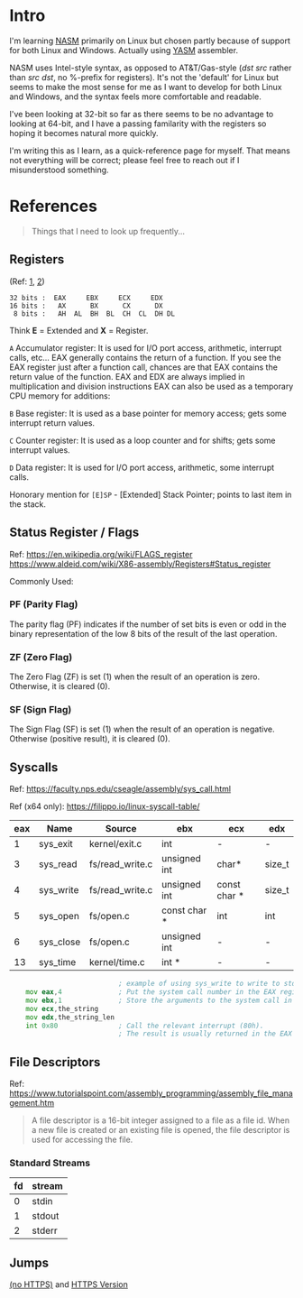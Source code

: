 # Intro
I'm learning [NASM](https://www.nasm.us/docs.php) primarily on Linux but chosen partly because of support for both Linux and Windows. Actually using [YASM](https://yasm.tortall.net/) assembler.

NASM uses Intel-style syntax, as opposed to AT&T/Gas-style (_dst src_ rather than _src dst_, no %-prefix for registers). It's not the 'default' for Linux but seems to make the most sense for me as I want to develop for both Linux and Windows, and the syntax feels more comfortable and readable.

I've been looking at 32-bit so far as there seems to be no advantage to looking at 64-bit, and I have a passing familarity with the registers so hoping it becomes natural more quickly.

I'm writing this as I learn, as a quick-reference page for myself. That means not everything will be correct; please feel free to reach out if I misunderstood something.

# References

> Things that I need to look up frequently...

## Registers
(Ref: [1](https://www.aldeid.com/wiki/X86-assembly/Registers), [2](https://www.eecg.utoronto.ca/~amza/www.mindsec.com/files/x86regs.html))

```
32 bits :  EAX     EBX     ECX     EDX
16 bits :   AX      BX      CX      DX
 8 bits :   AH  AL  BH  BL  CH  CL  DH DL
```

Think **E** = Extended and **X** = Register.

`A` Accumulator register: It is used for I/O port access, arithmetic, interrupt calls, etc...
    EAX generally contains the return of a function. If you see the EAX register just after a function call, chances are that EAX contains the return value of the function.
    EAX and EDX are always implied in multiplication and division instructions
    EAX can also be used as a temporary CPU memory for additions:

`B` Base register: It is used as a base pointer for memory access; gets some interrupt return values.

`C` Counter register: It is used as a loop counter and for shifts; gets some interrupt values.

`D` Data register: It is used for I/O port access, arithmetic, some interrupt calls.

Honorary mention for `[E]SP` - \[Extended\] Stack Pointer; points to last item in the stack.


## Status Register / Flags
 Ref: https://en.wikipedia.org/wiki/FLAGS_register
 https://www.aldeid.com/wiki/X86-assembly/Registers#Status_register
 
Commonly Used:
 
### PF (Parity Flag)
The parity flag (PF) indicates if the number of set bits is even or odd in the binary representation of the low 8 bits of the result of the last operation.

### ZF (Zero Flag)
The Zero Flag (ZF) is set (1) when the result of an operation is zero. Otherwise, it is cleared (0).

### SF (Sign Flag)
The Sign Flag (SF) is set (1) when the result of an operation is negative. Otherwise (positive result), it is cleared (0). 
 

## Syscalls

Ref: https://faculty.nps.edu/cseagle/assembly/sys_call.html

Ref (x64 only): https://filippo.io/linux-syscall-table/

eax | Name | Source | ebx | ecx | edx
---- | ---- | ------ | ---- | ---- | ----
1 | sys_exit | kernel/exit.c | int | - | -
3 | sys_read | fs/read_write.c | unsigned int | char* | size_t
4 | sys_write | fs/read_write.c | unsigned int | const char * | size_t
5 | sys_open | fs/open.c | const char * | int | int
6 | sys_close | fs/open.c | unsigned int | - | -
13 | sys_time | kernel/time.c | int * | - | -

```asm
                           ; example of using sys_write to write to stdout
    mov eax,4              ; Put the system call number in the EAX register.
    mov ebx,1              ; Store the arguments to the system call in the registers EBX, ECX, etc.
    mov ecx,the_string
    mov edx,the_string_len
    int 0x80               ; Call the relevant interrupt (80h).
                           ; The result is usually returned in the EAX register.
```


## File Descriptors

Ref: https://www.tutorialspoint.com/assembly_programming/assembly_file_management.htm

> A file descriptor is a 16-bit integer assigned to a file as a file id. When a new file is created or an existing file is opened, the file descriptor is used for accessing the file.

### Standard Streams

fd | stream
-- | ------
0  | stdin
1  | stdout
2  | stderr


## Jumps

[(no HTTPS)](http://unixwiz.net/techtips/x86-jumps.html) and [HTTPS Version](https://outline.com/zgfG5z)








